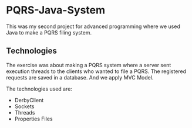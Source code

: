 # PQRS-Java-System
This was my second project for advanced programming where we used Java to make a PQRS filing system.

## Technologies
The exercise was about making a PQRS system where a server sent execution threads to the clients who wanted to file a PQRS. The registered requests are saved in a database. And we apply MVC Model.

The technologies used are:
<ul>
<li>DerbyClient</li>
<li>Sockets</li>
<li>Threads</li>
<li>Properties Files</li>